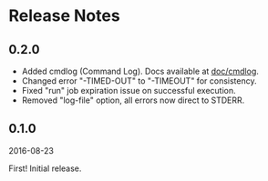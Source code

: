 # Release Notes

## 0.2.0

* Added cmdlog (Command Log). Docs available at [doc/cmdlog](doc/cmdlog.md).
* Changed error "-TIMED-OUT" to "-TIMEOUT" for consistency.
* Fixed "run" job expiration issue on successful execution.
* Removed "log-file" option, all errors now direct to STDERR.

## 0.1.0

2016-08-23

First! Initial release.
